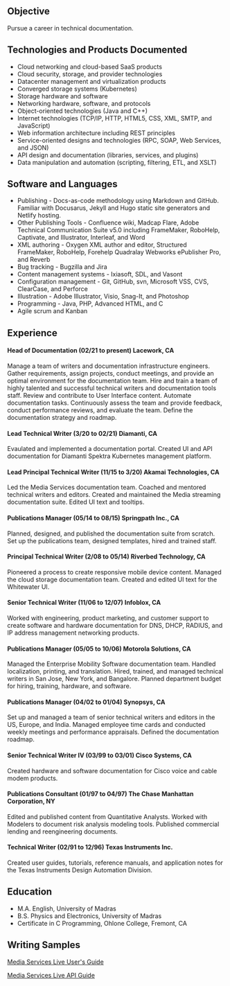 ## Objective
Pursue a career in technical documentation.

## Technologies and Products Documented
* Cloud networking and cloud-based SaaS products
* Cloud security, storage, and provider technologies
* Datacenter management and virtualization products
* Converged storage systems (Kubernetes)
* Storage hardware and software
* Networking hardware, software, and protocols
* Object-oriented technologies (Java and C++)
* Internet technologies (TCP/IP, HTTP, HTML5, CSS, XML, SMTP, and JavaScript)
* Web information architecture including REST principles
* Service-oriented designs and technologies (RPC, SOAP, Web Services, and JSON)
* API design and documentation (libraries, services, and plugins)
* Data manipulation and automation (scripting, filtering, ETL, and XSLT)

## Software and Languages
* Publishing - Docs-as-code methodology using Markdown and GitHub. Familiar with Docusarus, Jekyll and Hugo static site generators and Netlify hosting.
* Other Publishing Tools - Confluence wiki, Madcap Flare, Adobe Technical Communication Suite v5.0 including FrameMaker, RoboHelp, Captivate, and Illustrator, Interleaf, and Word
* XML authoring - Oxygen XML author and editor, Structured FrameMaker, RoboHelp, Forehelp Quadralay Webworks ePublisher Pro, and Reverb
* Bug tracking - Bugzilla and Jira
* Content management systems - Ixiasoft, SDL, and Vasont
* Configuration management -  Git, GitHub, svn, Microsoft VSS, CVS, ClearCase, and Perforce
* Illustration -  Adobe Illustrator, Visio, Snag-It, and Photoshop
* Programming - Java, PHP, Advanced HTML, and C
* Agile scrum and Kanban

## Experience

#### Head of Documentation (02/21 to present) Lacework, CA
Manage a team of writers and documentation infrastructure engineers. Gather requirements, assign projects, conduct meetings, and provide an optimal environment for the documentation team. Hire and train a team of highly talented and successful technical writers and documentation tools staff. Review and contribute to User Interface content. Automate documentation tasks. Continuously assess the team and provide feedback, conduct performance reviews, and evaluate the team. Define the documentation strategy and roadmap.

#### Lead Technical Writer (3/20 to 02/21) Diamanti, CA
Evaulated and implemented a documentation portal. Created UI and API documentation for Diamanti Spektra Kubernetes management platform.

#### Lead Principal Technical Writer (11/15 to 3/20) Akamai Technologies, CA
Led the Media Services documentation team. Coached and mentored technical writers and editors. Created and maintained the Media streaming documentation suite. Edited UI text and tooltips.

#### Publications Manager (05/14 to 08/15) Springpath Inc., CA
Planned, designed, and published the documentation suite from scratch. Set up the publications team, designed templates, hired and trained staff.

#### Principal Technical Writer (2/08 to 05/14) Riverbed Technology, CA
Pioneered a process to create responsive mobile device content. Managed the cloud storage documentation team. Created and edited UI text for the Whitewater UI.

#### Senior Technical Writer (11/06 to 12/07) Infoblox, CA
Worked with engineering, product marketing, and customer support to create software and hardware documentation for DNS, DHCP, RADIUS, and IP address management networking products.

#### Publications Manager (05/05 to 10/06) Motorola Solutions, CA
Managed the Enterprise Mobility Software documentation team.  Handled localization, printing, and translation. Hired, trained, and managed technical writers in San Jose, New York, and Bangalore. Planned department budget for hiring, training, hardware, and software.

#### Publications Manager (04/02 to 01/04) Synopsys, CA
Set up and managed a team of senior technical writers and editors in the US, Europe, and India. Managed employee time cards and conducted weekly meetings and performance appraisals. Defined the documentation roadmap.

#### Senior Technical Writer IV (03/99 to 03/01) Cisco Systems, CA
Created hardware and software documentation for Cisco voice and cable modem products. 

#### Publications Consultant (01/97 to 04/97) The Chase Manhattan Corporation, NY
Edited and published content from Quantitative Analysts. 
Worked with Modelers to document risk analysis modeling tools. Published commercial lending and reengineering documents.

#### Technical Writer (02/91 to 12/96) Texas Instruments Inc.
Created user guides, tutorials, reference manuals, and application notes for the Texas Instruments Design Automation Division.

## Education
* M.A. English, University of Madras
* B.S. Physics and Electronics, University of Madras
* Certificate in C Programming, Ohlone College, Fremont, CA

## Writing Samples
[Media Services Live User's Guide](https://learn.akamai.com/en-us/webhelp/media-services-live/media-services-live-4-user-guide/index.html)
       
[Media Services Live API Guide](https://developer.akamai.com/api/media_delivery/msl_stream_provisioning/v2.html)